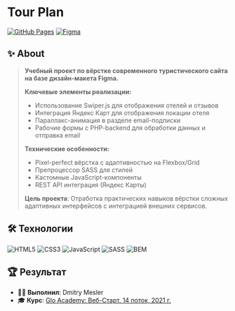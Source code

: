# Tour Plan

[![GitHub Pages](https://img.shields.io/badge/-DEMO-20BEFF?style=for-the-badge)](https://pryanik0071.github.io/tour-plan/)
[![Figma](https://img.shields.io/badge/Figma-View%20Design-FF7262?style=for-the-badge&logo=figma)](https://www.figma.com/design/TcpEmgcgph1gAyHCP5k8xo/Hotel-Booking-%E2%80%94-Web-Start?node-id=0-1&p=f)

## ✨ About

> **Учебный проект по вёрстке современного туристического сайта на базе дизайн-макета Figma.**  
> 
> **Ключевые элементы реализации:**
> - Использование Swiper.js для отображения отелей и отзывов
> - Интеграция Яндекс Карт для отображения локации отеля
> - Параллакс-анимация в разделе email-подписки
> - Рабочие формы с PHP-backend для обработки данных и отправка email
> 
> **Технические особенности:**  
> - Pixel-perfect вёрстка с адаптивностью на Flexbox/Grid
> - Препроцессор SASS для стилей
> - Кастомные JavaScript-компоненты
> - REST API интеграция (Яндекс Карты)
>
> **Цель проекта**: 
> Отработка практических навыков вёрстки сложных адаптивных интерфейсов с интеграцией внешних сервисов.

## 🛠️ Технологии
![HTML5](https://img.shields.io/badge/-HTML5-E34F26?style=flat-square&logo=html5&logoColor=white)
![CSS3](https://img.shields.io/badge/-CSS3-1572B6?style=flat-square&logo=css3)
![JavaScript](https://img.shields.io/badge/-JavaScript-F7DF1E?style=flat-square&logo=javascript&logoColor=black)
![SASS](https://img.shields.io/badge/-SASS-CC6699?logo=sass&logoColor=white&style=flat)
![BEM](https://img.shields.io/badge/-BEM-fff?logo=bem&logoColor=000&style=flat)

## 🏆 Результат
+ 👨‍💻 **Выполнил**: Dmitry Mesler
+ 🎓 **Курс**: [Glo Academy: Веб-Старт. 14 поток, 2021 г.](https://glo.academy/) 
